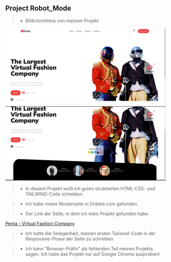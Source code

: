 ## Project Robot_Mode

> - Bildchirmfotos von meinem Projekt

![reference image](images/reference1.png)

![reference image](images/reference2.png)

> - In diesem Projekt wollt ich guten struktierten HTML-CSS- und TAILWIND-Code schreiben.

> - Ich habe meine Musterseite in Dribble.com gefunden.

>- Der Link der Seite, in dem ich mein Projekt gefunden habe.

[ Penta - Virtual Fashion Company ](https://dribbble.com/shots/16924520-Penta-Virtual-Fashion-Company?utm_source=Clipboard_Shot&utm_campaign=ssnabilla&utm_content=Penta%20-%20%20Virtual%20Fashion%20Company&utm_medium=Social_Share&utm_source=Clipboard_Shot&utm_campaign=ssnabilla&utm_content=Penta%20-%20%20Virtual%20Fashion%20Company&utm_medium=Social_Share)

> - Ich hatte die Gelegenheit, meinen ersten Tailwind-Code in der Responsive-Phase der Seite zu schreiben.

> - Ich kann "Browser-Präfix" als fehlenden Teil meines Projekts sagen. Ich habe das Projekt nur auf Google Chrome ausprobiert.



